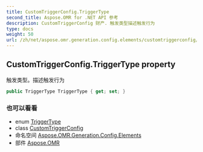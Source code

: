 ```yaml
---
title: CustomTriggerConfig.TriggerType
second_title: Aspose.OMR for .NET API 参考
description: CustomTriggerConfig 财产. 触发类型描述触发行为
type: docs
weight: 50
url: /zh/net/aspose.omr.generation.config.elements/customtriggerconfig/triggertype/
---
```

## CustomTriggerConfig.TriggerType property

触发类型。描述触发行为

```csharp
public TriggerType TriggerType { get; set; }
```

### 也可以看看

* enum [TriggerType](../../../aspose.omr.generation.config.enums/triggertype/)
* class [CustomTriggerConfig](../)
* 命名空间 [Aspose.OMR.Generation.Config.Elements](../../customtriggerconfig/)
* 部件 [Aspose.OMR](../../../)


